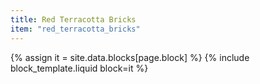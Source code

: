 ```yaml
---
title: Red Terracotta Bricks
item: "red_terracotta_bricks"
---
```


{% assign it = site.data.blocks[page.block] %}
{% include block_template.liquid block=it %}

